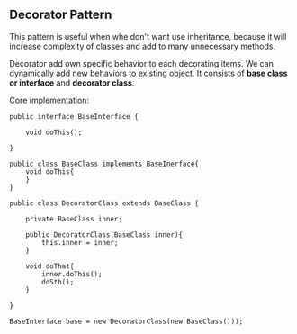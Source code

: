 ## Decorator Pattern

This pattern is useful when whe don't want use inheritance, because
it will increase complexity of classes and add to many unnecessary 
methods.

Decorator add own specific behavior to each decorating items. We can 
dynamically add new behaviors to existing object. It consists of **base 
class or interface** and **decorator class**.

Core implementation:

```
public interface BaseInterface {

    void doThis();
    
}

public class BaseClass implements BaseInerface{
    void doThis{
    }
}

public class DecoratorClass extends BaseClass {
    
    private BaseClass inner;

    public DecoratorClass(BaseClass inner){
        this.inner = inner;
    }

    void doThat{
        inner.doThis();
        doSth();
    }
    
}

BaseInterface base = new DecoratorClass(new BaseClass()));
```